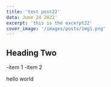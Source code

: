 ```yaml
---
title: 'test post22'
data: June 24 2022'
excerpt: 'this is the excerpt22'
cover_image: '/images/posts/img1.png'
---
```

## Heading Two

-item 1
-item 2

hello world